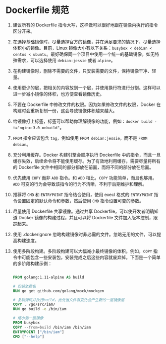 # Dockerfile 规范

1. 建议所有的 Dockerfile 指令大写，这样做可以很好地跟在镜像内执行的指令区分开来。
2. 在选择基础镜像时，尽量选择官方的镜像，并在满足要求的情况下，尽量选择体积小的镜像。目前，Linux 镜像大小有以下关系：`busybox < debian < centos < ubuntu`。最好确保同一个项目中使用一个统一的基础镜像。如无特殊需求，可以选择使用 `debian:jessie` 或者 `alpine`。
3. 在构建镜像时，删除不需要的文件，只安装需要的文件，保持镜像干净、轻量。
4. 使用更少的层，把相关的内容放到一个层，并使用换行符进行分割。这样可以进一步减小镜像的体积，也方便查看镜像历史。
5. 不要在 Dockerfile 中修改文件的权限。因为如果修改文件的权限，Docker 在构建时会重新复制一份，这会导致镜像体积越来越大。
6. 给镜像打上标签，标签可以帮助你理解镜像的功能，例如：`docker build -t="nginx:3.0-onbuild"`。
7. `FROM` 指令应该包含 `tag`，例如使用 `FROM debian:jessie`，而不是 `FROM debian`。
8. 充分利用缓存。Docker 构建引擎会顺序执行 Dockerfile 中的指令，而且一旦缓存失效，后续命令将不能使用缓存。为了有效地利用缓存，需要尽量将所有的 Dockerfile 文件中相同的部分都放在前面，而将不同的部分放在后面。
9. 优先使用 `COPY` 而非 `ADD` 指令。和 `ADD` 相比，`COPY` 功能简单，而且也够用。`ADD` 可变的行为会导致该指令的行为不清晰，不利于后期维护和理解。
10. 推荐将 `CMD` 和 `ENTRYPOINT` 指令结合使用，使用 execl 格式的 `ENTRYPOINT` 指令设置固定的默认命令和参数，然后使用 `CMD` 指令设置可变的参数。
11. 尽量使用 Dockerfile 共享镜像。通过共享 Dockerfile，可以使开发者明确知道 Docker 镜像的构建过程，并且可以将 Dockerfile 文件加入版本控制，跟踪起来。
12. 使用 .dockerignore 忽略构建镜像时非必需的文件。忽略无用的文件，可以提高构建速度。
13. 使用多阶段构建。多阶段构建可以大幅减小最终镜像的体积。例如，`COPY` 指令中可能包含一些安装包，安装完成之后这些内容就废弃掉。下面是一个简单的多阶段构建示例：

    ```dockerfile

    FROM golang:1.11-alpine AS build

    # 安装依赖包
    RUN go get github.com/golang/mock/mockgen

    # 复制源码并执行build，此处当文件有变化会产生新的一层镜像层
    COPY . /go/src/iam/
    RUN go build -o /bin/iam

    # 缩小到一层镜像
    FROM busybox
    COPY --from=build /bin/iam /bin/iam
    ENTRYPOINT ["/bin/iam"]
    CMD ["--help"]

    ```
